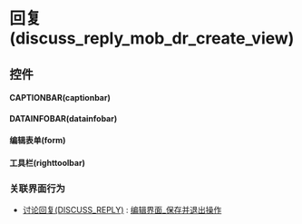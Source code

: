 # 回复(discuss_reply_mob_dr_create_view)  <!-- {docsify-ignore-all} -->



## 控件
#### CAPTIONBAR(captionbar)
#### DATAINFOBAR(datainfobar)
#### 编辑表单(form)
#### 工具栏(righttoolbar)


### 关联界面行为
  * [讨论回复(DISCUSS_REPLY)](module/Team/discuss_reply) : [编辑界面_保存并退出操作](module/Team/discuss_reply#界面行为)

<script>
 const { createApp } = Vue
  createApp({
    data() {
      return {

      }
    }
  }).use(ElementPlus).mount('#app')
</script>